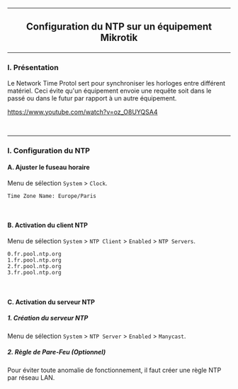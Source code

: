 ----------------------------------------------------------------------------------------------------------------------------------------------------------------------------------------------
## <p align='center'> Configuration du NTP sur un équipement Mikrotik </p>

----------------------------------------------------------------------------------------------------------------------------------------------------------------------------------------------
### I. Présentation
Le Network Time Protol sert pour synchroniser les horloges entre différent matériel. Ceci évite qu'un équipement envoie une requête soit dans le passé ou dans le futur par rapport à un autre équipement.

https://www.youtube.com/watch?v=oz_O8UYQSA4

<br />

----------------------------------------------------------------------------------------------------------------------------------------------------------------------------------------------
### I. Configuration du NTP
#### A. Ajuster le fuseau horaire
Menu de sélection `System` > `Clock`.
```
Time Zone Name: Europe/Paris
```

<br />

#### B. Activation du client NTP
Menu de sélection `System` > `NTP Client` > `Enabled` > `NTP Servers`.
```
0.fr.pool.ntp.org
1.fr.pool.ntp.org
2.fr.pool.ntp.org
3.fr.pool.ntp.org
```

<br />

#### C. Activation du serveur NTP
##### 1. Création du serveur NTP
Menu de sélection `System` > `NTP Server` > `Enabled` > `Manycast`.

##### 2. Règle de Pare-Feu (Optionnel)
Pour éviter toute anomalie de fonctionnement, il faut créer une règle NTP par réseau LAN.

